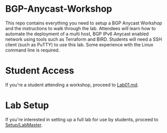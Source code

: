 # BGP-Anycast-Workshop

This repo contains everything you need to setup a BGP Anycast Workshop and the instructions to walk through the lab. Attendees will learn how to automate the deployment of a multi host, BGP IPv6 Anycast enabled network using tools such as Terraform and BIRD. Students will need a SSH client (such as PuTTY) to use this lab. Some experience with the Linux command line is required.

# Student Access

If you're a student attending a workshop, proceed to [Lab01.md](Lab01.md).

# Lab Setup

If you're interested in setting up a full lab for use by students, proceed to [Setup/LabMaster](Setup/LabMaster).
